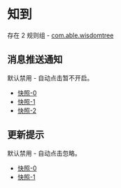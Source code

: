 # 知到

存在 2 规则组 - [com.able.wisdomtree](/src/apps/com.able.wisdomtree.ts)

## 消息推送通知

默认禁用 - 自动点击暂不开启。

- [快照-0](https://i.gkd.li/import/13458779)
- [快照-1](https://i.gkd.li/import/13623441)
- [快照-2](https://i.gkd.li/import/13695447)

## 更新提示

默认禁用 - 自动点击忽略。

- [快照-0](https://i.gkd.li/import/13458796)
- [快照-1](https://i.gkd.li/import/13797285)
